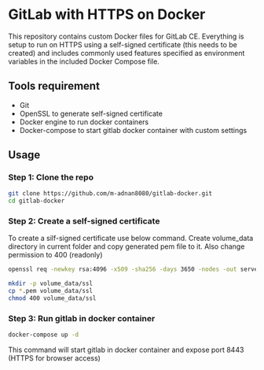 # GitLab with HTTPS on Docker
This repository contains custom Docker files for GitLab CE. Everything is setup to run on HTTPS using a self-signed certificate (this needs to be created) and includes commonly used features specified as environment variables in the included Docker Compose file.

## Tools requirement
- Git
- OpenSSL to generate self-signed certificate
- Docker engine to run docker containers
- Docker-compose to start gitlab docker container with custom settings

## Usage
### Step 1: Clone the repo
```sh
git clone https://github.com/m-adnan8080/gitlab-docker.git
cd gitlab-docker
```
### Step 2: Create a self-signed certificate
To create a silf-signed certificate use below command. Create volume_data directory in current folder and copy generated pem file to it. Also change permission to 400 (readonly)
```sh
openssl req -newkey rsa:4096 -x509 -sha256 -days 3650 -nodes -out server-cert.pem -keyout server-key.pem -subj "/C=PK/ST=ISB/L=ISB/O=Home-DC/OU=IT Department/CN=gitlab.example.com"

mkdir -p volume_data/ssl
cp *.pem volume_data/ssl
chmod 400 volume_data/ssl
```
### Step 3: Run gitlab in docker container
```sh
docker-compose up -d
```
This command will start gitlab in docker container and expose port 8443 (HTTPS for browser access)
